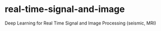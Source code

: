 # real-time-signal-and-image
Deep Learning for Real Time Signal and Image Processing (seismic, MRI)
